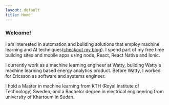 ```yaml
---
layout: default
title: Home
---
```


<!--<div class="hero">-->
<!--<img src="{{ site.baseurl }}{{ site.hero.image }}" />-->
<!--<p>{{ site.hero.caption }}</p>-->
<!--</div>-->

### Welcome!

I am interested in automation and building solutions that employ machine
learning and AI techniques([checkout my blog](blog/)). I spend part of my free time building sites and mobile apps using node, React, React Native and Ionic.

I currently work as a machine learning engineer at Watty, building
Watty's machine learning based energy analytics product. Before
Watty, I worked for Ericsson as software and systems engineer.

I hold a Master in machine learning from KTH (Royal Institute of
Technology) Sweden, and a Bachelor degree in electrical engineering
from university of Khartoum in Sudan.
